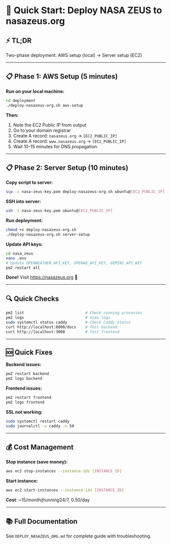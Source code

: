# 🚀 Quick Start: Deploy NASA ZEUS to nasazeus.org

## ⚡ TL;DR

Two-phase deployment: AWS setup (local) → Server setup (EC2)

---

## 📋 Phase 1: AWS Setup (5 minutes)

**Run on your local machine:**

```bash
cd deployment
./deploy-nasazeus-org.sh aws-setup
```

**Then:**
1. Note the EC2 Public IP from output
2. Go to your domain registrar
3. Create A record: `nasazeus.org` → `[EC2_PUBLIC_IP]`
4. Create A record: `www.nasazeus.org` → `[EC2_PUBLIC_IP]`
5. Wait 10-15 minutes for DNS propagation

---

## 📋 Phase 2: Server Setup (10 minutes)

**Copy script to server:**
```bash
scp -i nasa-zeus-key.pem deploy-nasazeus-org.sh ubuntu@[EC2_PUBLIC_IP]:~/
```

**SSH into server:**
```bash
ssh -i nasa-zeus-key.pem ubuntu@[EC2_PUBLIC_IP]
```

**Run deployment:**
```bash
chmod +x deploy-nasazeus-org.sh
./deploy-nasazeus-org.sh server-setup
```

**Update API keys:**
```bash
cd nasa_zeus
nano .env
# Update OPENWEATHER_API_KEY, OPENAQ_API_KEY, GEMINI_API_KEY
pm2 restart all
```

**Done!** Visit https://nasazeus.org 🎉

---

## 🔍 Quick Checks

```bash
pm2 list                           # Check running processes
pm2 logs                           # View logs
sudo systemctl status caddy        # Check Caddy status
curl http://localhost:8000/docs    # Test backend
curl http://localhost:3000         # Test frontend
```

---

## 🆘 Quick Fixes

**Backend issues:**
```bash
pm2 restart backend
pm2 logs backend
```

**Frontend issues:**
```bash
pm2 restart frontend
pm2 logs frontend
```

**SSL not working:**
```bash
sudo systemctl restart caddy
sudo journalctl -u caddy -n 50
```

---

## 💰 Cost Management

**Stop instance (save money):**
```bash
aws ec2 stop-instances --instance-ids [INSTANCE_ID]
```

**Start instance:**
```bash
aws ec2 start-instances --instance-ids [INSTANCE_ID]
```

**Cost**: ~$15/month if running 24/7, ~$0.50/day

---

## 📚 Full Documentation

See `DEPLOY_NASAZEUS_ORG.md` for complete guide with troubleshooting.
